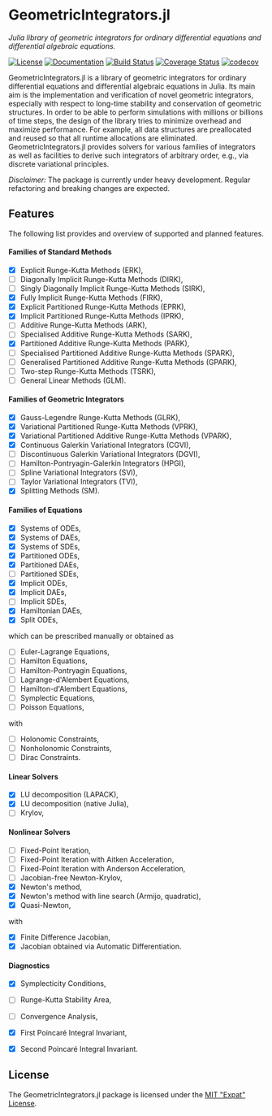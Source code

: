 
# GeometricIntegrators.jl

*Julia library of geometric integrators for ordinary differential equations and differential algebraic equations.*

[![License](https://img.shields.io/badge/license-MIT%20License-blue.svg)](LICENSE.md)
[![Documentation](https://img.shields.io/badge/docs-latest-blue.svg)](https://ddmgni.github.io/GeometricIntegrators.jl/latest/)
[![Build Status](https://travis-ci.org/DDMGNI/GeometricIntegrators.jl.svg?branch=master)](https://travis-ci.org/DDMGNI/GeometricIntegrators.jl)
[![Coverage Status](https://coveralls.io/repos/github/DDMGNI/GeometricIntegrators.jl/badge.svg)](https://coveralls.io/github/DDMGNI/GeometricIntegrators.jl)
[![codecov](https://codecov.io/gh/DDMGNI/GeometricIntegrators.jl/branch/master/graph/badge.svg)](https://codecov.io/gh/DDMGNI/GeometricIntegrators.jl)

GeometricIntegrators.jl is a library of geometric integrators for ordinary differential equations and differential algebraic equations in Julia. Its main aim is the implementation and verification of novel geometric integrators, especially with respect to long-time stability and conservation of geometric structures. In order to be able to perform simulations with millions or billions of time steps, the design of the library tries to minimize overhead and maximize performance. For example, all data structures are preallocated and reused so that all runtime allocations are eliminated. GeometricIntegrators.jl provides solvers for various families of integrators as well as facilities to derive such integrators of arbitrary order, e.g., via discrete variational principles.  

*Disclaimer:* The package is currently under heavy development. Regular refactoring and breaking changes are expected.


## Features

The following list provides and overview of supported and planned features.

#### Families of Standard Methods

- [x] Explicit Runge-Kutta Methods (ERK),
- [ ] Diagonally Implicit Runge-Kutta Methods (DIRK),
- [ ] Singly Diagonally Implicit Runge-Kutta Methods (SIRK),
- [x] Fully Implicit Runge-Kutta Methods (FIRK),
- [x] Explicit Partitioned Runge-Kutta Methods (EPRK),
- [x] Implicit Partitioned Runge-Kutta Methods (IPRK),
- [ ] Additive Runge-Kutta Methods (ARK),
- [ ] Specialised Additive Runge-Kutta Methods (SARK),
- [x] Partitioned Additive Runge-Kutta Methods (PARK),
- [ ] Specialised Partitioned Additive Runge-Kutta Methods (SPARK),
- [ ] Generalised Partitioned Additive Runge-Kutta Methods (GPARK),
- [ ] Two-step Runge-Kutta Methods (TSRK),
- [ ] General Linear Methods (GLM).

#### Families of Geometric Integrators

- [x] Gauss-Legendre Runge-Kutta Methods (GLRK),
- [x] Variational Partitioned Runge-Kutta Methods (VPRK),
- [x] Variational Partitioned Additive Runge-Kutta Methods (VPARK),
- [x] Continuous Galerkin Variational Integrators (CGVI),
- [ ] Discontinuous Galerkin Variational Integrators (DGVI),
- [ ] Hamilton-Pontryagin-Galerkin Integrators (HPGI),
- [ ] Spline Variational Integrators (SVI),
- [ ] Taylor Variational Integrators (TVI),
- [x] Splitting Methods (SM).

#### Families of Equations

- [x] Systems of ODEs,
- [x] Systems of DAEs,
- [x] Systems of SDEs,
- [x] Partitioned ODEs,
- [x] Partitioned DAEs,
- [ ] Partitioned SDEs,
- [x] Implicit ODEs,
- [x] Implicit DAEs,
- [ ] Implicit SDEs,
- [x] Hamiltonian DAEs,
- [x] Split ODEs,

which can be prescribed manually or obtained as

- [ ] Euler-Lagrange Equations,
- [ ] Hamilton Equations,
- [ ] Hamilton-Pontryagin Equations,
- [ ] Lagrange-d'Alembert Equations,
- [ ] Hamilton-d'Alembert Equations,
- [ ] Symplectic Equations,
- [ ] Poisson Equations,

with

- [ ] Holonomic Constraints,
- [ ] Nonholonomic Constraints,
- [ ] Dirac Constraints.

#### Linear Solvers

- [x] LU decomposition (LAPACK),
- [x] LU decomposition (native Julia),
- [ ] Krylov,

#### Nonlinear Solvers

- [ ] Fixed-Point Iteration,
- [ ] Fixed-Point Iteration with Aitken Acceleration,
- [ ] Fixed-Point Iteration with Anderson Acceleration,
- [ ] Jacobian-free Newton-Krylov,
- [x] Newton's method,
- [x] Newton's method with line search (Armijo, quadratic),
- [x] Quasi-Newton,

with

- [x] Finite Difference Jacobian,
- [x] Jacobian obtained via Automatic Differentiation.

#### Diagnostics

- [x] Symplecticity Conditions,
- [ ] Runge-Kutta Stability Area,
- [ ] Convergence Analysis,
- [x] First Poincaré Integral Invariant,
- [x] Second Poincaré Integral Invariant.


## License

The GeometricIntegrators.jl package is licensed under the [MIT "Expat" License](LICENSE.md).
